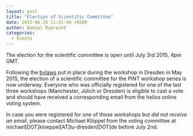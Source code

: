 ```yaml
---
layout: post
title: "Election of Scientific Committee"
date: 2015-06-26 11:21:44 +0200
author: Daniel Ruprecht
categories:
  - Events
---
```


The election for the scientific committee is open until July 3rd 2015, 4pm GMT.

<!--more-->
Following the [bylaws](/events/bylaws.html) put in place during the workshop in Dresden in May 2015, the election of a
scientific committee for the PINT workshop series is now underway.
Everyone who was officially registered for one of the last three workshops (Manchester, Jülich or Dresden) is eligible
to cast a vote and should have received a corresponding email from the helios online voting system.

In case you were registered for one of those workshops but *did not receive an email*, please contact Michael Klöppel
from the voting committee at michael[DOT]kloeppel[AT]tu-dresden[DOT]de before July 2nd.
